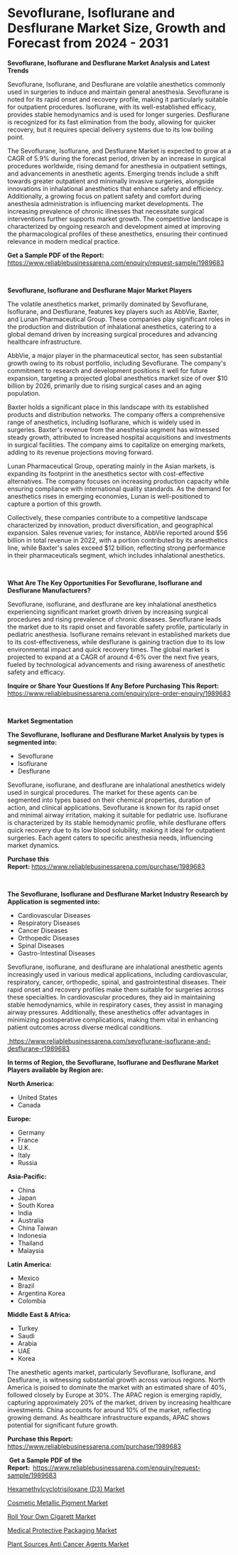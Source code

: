 <p><h1>Sevoflurane, Isoflurane and Desflurane Market Size, Growth and Forecast from 2024 - 2031</h1></p><p><strong>Sevoflurane, Isoflurane and Desflurane Market Analysis and Latest Trends</strong></p>
<p><p>Sevoflurane, Isoflurane, and Desflurane are volatile anesthetics commonly used in surgeries to induce and maintain general anesthesia. Sevoflurane is noted for its rapid onset and recovery profile, making it particularly suitable for outpatient procedures. Isoflurane, with its well-established efficacy, provides stable hemodynamics and is used for longer surgeries. Desflurane is recognized for its fast elimination from the body, allowing for quicker recovery, but it requires special delivery systems due to its low boiling point.</p><p>The Sevoflurane, Isoflurane, and Desflurane Market is expected to grow at a CAGR of 5.9% during the forecast period, driven by an increase in surgical procedures worldwide, rising demand for anesthesia in outpatient settings, and advancements in anesthetic agents. Emerging trends include a shift towards greater outpatient and minimally invasive surgeries, alongside innovations in inhalational anesthetics that enhance safety and efficiency. Additionally, a growing focus on patient safety and comfort during anesthesia administration is influencing market developments. The increasing prevalence of chronic illnesses that necessitate surgical interventions further supports market growth. The competitive landscape is characterized by ongoing research and development aimed at improving the pharmacological profiles of these anesthetics, ensuring their continued relevance in modern medical practice.</p></p>
<p><strong>Get a Sample PDF of the Report:&nbsp;</strong> <a href="https://www.reliablebusinessarena.com/enquiry/request-sample/1989683?utm_campaign=1566&utm_medium=2&utm_source=Github&utm_content=ia&utm_term=25102024&utm_id=sevoflurane-isoflurane-and-desflurane">https://www.reliablebusinessarena.com/enquiry/request-sample/1989683</a></p>
<p>&nbsp;</p>
<p><strong>Sevoflurane, Isoflurane and Desflurane Major Market Players</strong></p>
<p><p>The volatile anesthetics market, primarily dominated by Sevoflurane, Isoflurane, and Desflurane, features key players such as AbbVie, Baxter, and Lunan Pharmaceutical Group. These companies play significant roles in the production and distribution of inhalational anesthetics, catering to a global demand driven by increasing surgical procedures and advancing healthcare infrastructure.</p><p>AbbVie, a major player in the pharmaceutical sector, has seen substantial growth owing to its robust portfolio, including Sevoflurane. The company's commitment to research and development positions it well for future expansion, targeting a projected global anesthetics market size of over $10 billion by 2026, primarily due to rising surgical cases and an aging population.</p><p>Baxter holds a significant place in this landscape with its established products and distribution networks. The company offers a comprehensive range of anesthetics, including Isoflurane, which is widely used in surgeries. Baxter's revenue from the anesthesia segment has witnessed steady growth, attributed to increased hospital acquisitions and investments in surgical facilities. The company aims to capitalize on emerging markets, adding to its revenue projections moving forward.</p><p>Lunan Pharmaceutical Group, operating mainly in the Asian markets, is expanding its footprint in the anesthetics sector with cost-effective alternatives. The company focuses on increasing production capacity while ensuring compliance with international quality standards. As the demand for anesthetics rises in emerging economies, Lunan is well-positioned to capture a portion of this growth.</p><p>Collectively, these companies contribute to a competitive landscape characterized by innovation, product diversification, and geographical expansion. Sales revenue varies; for instance, AbbVie reported around $56 billion in total revenue in 2022, with a portion contributed by its anesthetics line, while Baxter's sales exceed $12 billion, reflecting strong performance in their pharmaceuticals segment, which includes inhalational anesthetics.</p></p>
<p>&nbsp;</p>
<p><strong>What Are The Key Opportunities For Sevoflurane, Isoflurane and Desflurane Manufacturers?</strong></p>
<p><p>Sevoflurane, isoflurane, and desflurane are key inhalational anesthetics experiencing significant market growth driven by increasing surgical procedures and rising prevalence of chronic diseases. Sevoflurane leads the market due to its rapid onset and favorable safety profile, particularly in pediatric anesthesia. Isoflurane remains relevant in established markets due to its cost-effectiveness, while desflurane is gaining traction due to its low environmental impact and quick recovery times. The global market is projected to expand at a CAGR of around 4-6% over the next five years, fueled by technological advancements and rising awareness of anesthetic safety and efficacy.</p></p>
<p><strong>Inquire or Share Your Questions If Any Before Purchasing This Report:</strong> <a href="https://www.reliablebusinessarena.com/enquiry/pre-order-enquiry/1989683?utm_campaign=1566&utm_medium=2&utm_source=Github&utm_content=ia&utm_term=25102024&utm_id=sevoflurane-isoflurane-and-desflurane">https://www.reliablebusinessarena.com/enquiry/pre-order-enquiry/1989683</a></p>
<p>&nbsp;</p>
<p><strong>Market Segmentation</strong></p>
<p><strong>The Sevoflurane, Isoflurane and Desflurane Market Analysis by types is segmented into:</strong></p>
<p><ul><li>Sevoflurane</li><li>Isoflurane</li><li>Desflurane</li></ul></p>
<p><p>Sevoflurane, isoflurane, and desflurane are inhalational anesthetics widely used in surgical procedures. The market for these agents can be segmented into types based on their chemical properties, duration of action, and clinical applications. Sevoflurane is known for its rapid onset and minimal airway irritation, making it suitable for pediatric use. Isoflurane is characterized by its stable hemodynamic profile, while desflurane offers quick recovery due to its low blood solubility, making it ideal for outpatient surgeries. Each agent caters to specific anesthesia needs, influencing market dynamics.</p></p>
<p><strong>Purchase this Report:&nbsp;</strong><a href="https://www.reliablebusinessarena.com/purchase/1989683?utm_campaign=1566&utm_medium=2&utm_source=Github&utm_content=ia&utm_term=25102024&utm_id=sevoflurane-isoflurane-and-desflurane">https://www.reliablebusinessarena.com/purchase/1989683</a></p>
<p>&nbsp;</p>
<p><strong>The Sevoflurane, Isoflurane and Desflurane Market Industry Research by Application is segmented into:</strong></p>
<p><ul><li>Cardiovascular Diseases</li><li>Respiratory Diseases</li><li>Cancer Diseases</li><li>Orthopedic Diseases</li><li>Spinal Diseases</li><li>Gastro-Intestinal Diseases</li></ul></p>
<p><p>Sevoflurane, isoflurane, and desflurane are inhalational anesthetic agents increasingly used in various medical applications, including cardiovascular, respiratory, cancer, orthopedic, spinal, and gastrointestinal diseases. Their rapid onset and recovery profiles make them suitable for surgeries across these specialties. In cardiovascular procedures, they aid in maintaining stable hemodynamics, while in respiratory cases, they assist in managing airway pressures. Additionally, these anesthetics offer advantages in minimizing postoperative complications, making them vital in enhancing patient outcomes across diverse medical conditions.</p></p>
<p><a href="https://www.reliablebusinessarena.com/sevoflurane-isoflurane-and-desflurane-r1989683?utm_campaign=1566&utm_medium=2&utm_source=Github&utm_content=ia&utm_term=25102024&utm_id=sevoflurane-isoflurane-and-desflurane">&nbsp;https://www.reliablebusinessarena.com/sevoflurane-isoflurane-and-desflurane-r1989683</a></p>
<p><strong>In terms of Region, the Sevoflurane, Isoflurane and Desflurane Market Players available by Region are:</strong></p>
<p>
    <p> <strong> North America: </strong>
        <ul>
            <li>United States</li>
            <li>Canada</li>
        </ul>
        </p> 
    <p> <strong> Europe: </strong>
        <ul>
            <li>Germany</li>
            <li>France</li>
            <li>U.K.</li>
            <li>Italy</li>
            <li>Russia</li>
        </ul>
        </p> 
    <p> <strong> Asia-Pacific: </strong>
        <ul>
            <li>China</li>
            <li>Japan</li>
            <li>South Korea</li>
            <li>India</li>
            <li>Australia</li>
            <li>China Taiwan</li>
            <li>Indonesia</li>
            <li>Thailand</li>
            <li>Malaysia</li>
        </ul>
        </p> 
    <p> <strong> Latin America: </strong>
        <ul>
            <li>Mexico</li>
            <li>Brazil</li>
            <li>Argentina Korea</li>
            <li>Colombia</li>
        </ul>
        </p> 
    <p> <strong> Middle East & Africa: </strong>
        <ul>
            <li>Turkey</li>
            <li>Saudi</li>
            <li>Arabia</li>
            <li>UAE</li>
            <li>Korea</li>
        </ul>
    </p>
    </p>
<p><p>The anesthetic agents market, particularly Sevoflurane, Isoflurane, and Desflurane, is witnessing substantial growth across various regions. North America is poised to dominate the market with an estimated share of 40%, followed closely by Europe at 30%. The APAC region is emerging rapidly, capturing approximately 20% of the market, driven by increasing healthcare investments. China accounts for around 10% of the market, reflecting growing demand. As healthcare infrastructure expands, APAC shows potential for significant future growth.</p></p>
<p><strong>Purchase this Report: </strong><a href="https://www.reliablebusinessarena.com/purchase/1989683?utm_campaign=1566&utm_medium=2&utm_source=Github&utm_content=ia&utm_term=25102024&utm_id=sevoflurane-isoflurane-and-desflurane">https://www.reliablebusinessarena.com/purchase/1989683</a></p>
<p>&nbsp;<strong>Get a Sample PDF of the Report:&nbsp;&nbsp;</strong><a href="https://www.reliablebusinessarena.com/enquiry/request-sample/1989683?utm_campaign=1566&utm_medium=2&utm_source=Github&utm_content=ia&utm_term=25102024&utm_id=sevoflurane-isoflurane-and-desflurane">https://www.reliablebusinessarena.com/enquiry/request-sample/1989683</a></p>
<p><strong></strong></p>
<p><p><a href="https://www.linkedin.com/pulse/insights-hexamethylcyclotrisiloxane-d3-market-players-size-geographical-wmpif?utm_campaign=1566&utm_medium=2&utm_source=Github&utm_content=ia&utm_term=25102024&utm_id=sevoflurane-isoflurane-and-desflurane">Hexamethylcyclotrisiloxane (D3) Market</a></p><p><a href="https://www.linkedin.com/pulse/cosmetic-metallic-pigment-market-size-share-growth-analysis-cwzlf?utm_campaign=1566&utm_medium=2&utm_source=Github&utm_content=ia&utm_term=25102024&utm_id=sevoflurane-isoflurane-and-desflurane">Cosmetic Metallic Pigment Market</a></p><p><a href="https://www.linkedin.com/pulse/roll-your-own-cigarett-market-global-insights-sales-trends-ilhdf?utm_campaign=1566&utm_medium=2&utm_source=Github&utm_content=ia&utm_term=25102024&utm_id=sevoflurane-isoflurane-and-desflurane">Roll Your Own Cigarett Market</a></p><p><a href="https://www.linkedin.com/pulse/medical-protective-packaging-market-forecasts-trends-7m81c?utm_campaign=1566&utm_medium=2&utm_source=Github&utm_content=ia&utm_term=25102024&utm_id=sevoflurane-isoflurane-and-desflurane">Medical Protective Packaging Market</a></p><p><a href="https://www.linkedin.com/pulse/unveiling-market-trends-global-plant-sources-anti-cancer-gckoc?utm_campaign=1566&utm_medium=2&utm_source=Github&utm_content=ia&utm_term=25102024&utm_id=sevoflurane-isoflurane-and-desflurane">Plant Sources Anti Cancer Agents Market</a></p></p>